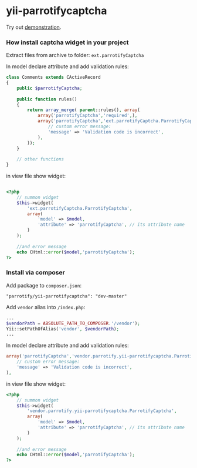 yii-parrotifycaptcha
====================

Try out [demonstration](http://parrotify.com/demo).

### How install captcha widget in your project ###
Extract files from archive to folder: `ext.parrotifyCaptcha`


In model declare attribute and add validation rules:
```php
class Comments extends CActiveRecord
{
    public $parrotifyCaptcha;
    
    public function rules()
    {
        return array_merge( parent::rules(), array(
            array('parrotifyCaptcha','required',),
            array('parrotifyCaptcha','ext.parrotifyCaptcha.ParrotifyCaptchaValidator',
                // custom error message:
                'message' => 'Validation code is incorrect',
            ),
        ));
    }
    
    // other functions
}
```

in view file show widget:
```php

<?php 
    // summon widget
    $this->widget(
        'ext.parrotifyCaptcha.ParrotifyCaptcha', 
        array( 
            'model' => $model, 
            'attribute' => 'parrotifyCaptcha', // its attribute name
        )
    );
    
    //and error message
    echo CHtml::error($model,'parrotifyCaptcha');
?>

```

### Install via composer ###

Add package to `composer.json`:
```
"parrotify/yii-parrotifycaptcha": "dev-master"
```

Add `vendor` alias into `/index.php`:
```php
...
$vendorPath = ABSOLUTE_PATH_TO_COMPOSER.'/vendor');
Yii::setPathOfAlias('vendor', $vendorPath);
...
```

In model declare attribute and add validation rules:
```php
array('parrotifyCaptcha','vendor.parrotify.yii-parrotifycaptcha.ParrotifyCaptchaValidator',
    // custom error message:
    'message' => 'Validation code is incorrect',
),
```

in view file show widget:
```php
<?php 
    // summon widget
    $this->widget(
        'vendor.parrotify.yii-parrotifycaptcha.ParrotifyCaptcha', 
        array( 
            'model' => $model, 
            'attribute' => 'parrotifyCaptcha', // its attribute name
        )
    );
    
    //and error message
    echo CHtml::error($model,'parrotifyCaptcha');
?>
```